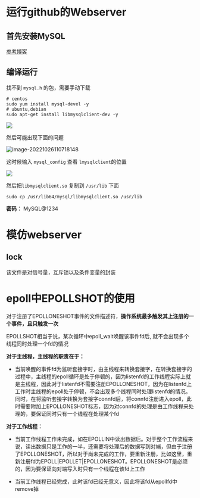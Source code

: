 # 运行github的Webserver

## 首先安装MySQL

[参考博客](https://blog.csdn.net/lyouhuan/article/details/124868523)

## 编译运行

找不到 `mysql.h` 的包，需要手动下载

```Shell
# centos
sudo yum install mysql-devel -y
# ubuntu,debian
sudo apt-get install libmysqlclient-dev -y 
```

![](https://cdn.jsdelivr.net/gh/vaesong/Images//20221026104331.png)

然后可能出现下面的问题

![image-20221026110718148](/home/vaesong/.config/Typora/typora-user-images/image-20221026110718148.png)

这时候输入 `mysql_config` 查看 `lmysqlclient`的位置

![](https://cdn.jsdelivr.net/gh/vaesong/Images//20221026110859.png)

然后把`libmysqlclient.so` 复制到 `/usr/lib` 下面

```Shell
sudo cp /usr/lib64/mysql/libmysqlclient.so /usr/lib
```

**密码：** MySQL@1234



# 模仿webserver

## lock

该文件是对信号量，互斥锁以及条件变量的封装



# epoll中EPOLLSHOT的使用

对于注册了EPOLLONESHOT事件的文件描述符，**操作系统最多触发其上注册的一个事件，且只触发一次**

EPOLLSHOT相当于说，某次循环中epoll_wait唤醒该事件fd后, 就不会出现多个线程同时处理一个fd的情况

**对于主线程，主线程的职责在于：**

- 当前唤醒的事件fd为监听套接字时，由主线程来转换套接字，在转换套接字的过程中，主线程的epoll循环是处于停顿的，因为listenfd的工作线程实际上就是主线程，因此对于listenfd不需要注册EPOLLONESHOT，因为在listenfd上工作时主线程的epoll处于停顿，不会出现多个线程同时处理listenfd的情况。同时，在将监听套接字转换为套接字connfd后，将connfd注册进入epoll，此时需要附加上EPOLLONESHOT标志，因为对connfd的处理是由工作线程来处理的，要保证同时只有一个线程在处理某个fd

**对于工作线程：**

- 当前工作线程工作未完成，如在EPOLLIN中读出数据后。对于整个工作流程来说，读出数据只是工作的一半，还需要将处理后的数据写到对端，但由于注册了EPOLLONESHOT，所以对于尚未完成的工作，要重新注册，比如这里，重新注册fd为EPOLL|EPOLLET|EPOLLONESHOT。EPOLLONESHOT是必须的，因为要保证向对端写入时只有一个线程在该fd上工作

- 当前工作线程已经完成，此时该fd已经无意义，因此将该fd从epollfd中remove掉
